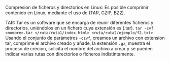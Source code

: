 Compresion de ficheros y directorios en Linux:
Es posible comprimir contenido en Linux, mediante el uso de (TAR, GZIP, BZ2).

TAR:
Tar es un software que se encarga de reunir diferentes ficheros y directorios, uniéndolos en un fichero cuya extensión es  (.tar).
`tar -cvf <nombre>.tar </ruta/ruta1/index.html> <ruta/ruta2/ejemplo/f2.txt>`
Usando el conjunto de parámetros `-czvf`, creamos un archivo con extension tar, comprime el archivo creado y añade, la extensión `.gz`, muestra el proceso de crecion, solicita el nombre del archivo a crear y se pueden indicar varias rutas con directorios o ficheros indistintamente.